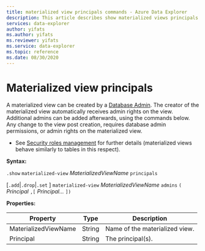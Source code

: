 ```yaml
---
title: materialized view principals commands - Azure Data Explorer
description: This article describes show materialized views principals commands in Azure Data Explorer.
services: data-explorer
author: yifats
ms.author: yifats
ms.reviewer: yifats
ms.service: data-explorer
ms.topic: reference
ms.date: 08/30/2020
---
```


# Materialized view principals

A materialized view can be created by a [Database Admin](../access-control/role-based-authorization.md).
The creator of the materialized view automatically receives admin rights on the view.
Additional admins can be added afterwards, using the commands below. Any change to the view post creation,
requires database admin permissions, or admin rights on the materialized view.

* See [Security roles management](../security-roles.md) for further details (materialized
views behave similarly to tables in this respect).

**Syntax:**

`.show` `materialized-view` *MaterializedViewName* `principals`

[`.add`|`.drop`|`.set` ] `materialized-view` *MaterializedViewName* `admins` `(` *Principal* `,[` *Principal...* `])`

**Properties:**

|Property|Type|Description
|----------------|-------|---|
|MaterializedViewName|String|Name of the materialized view.|
|Principal|String|The principal(s).|
